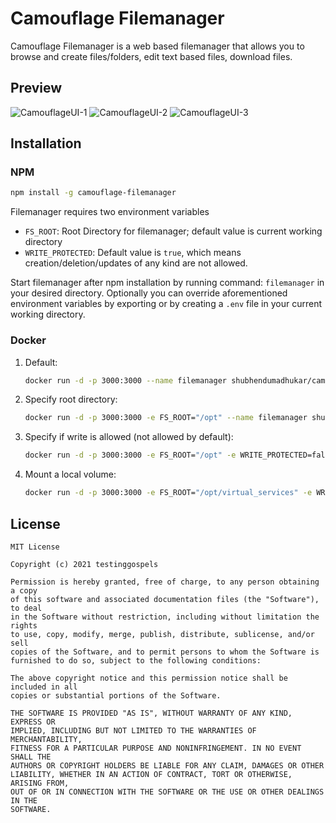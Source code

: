 # Camouflage Filemanager

Camouflage Filemanager is a web based filemanager that allows you to browse and create files/folders, edit text based files, download files.

## Preview
![CamouflageUI-1](https://raw.githubusercontent.com/testinggospels/camouflage/develop/docs/CamouflageUI-1.png)
![CamouflageUI-2](https://raw.githubusercontent.com/testinggospels/camouflage/develop/docs/CamouflageUI-2.png)
![CamouflageUI-3](https://raw.githubusercontent.com/testinggospels/camouflage/develop/docs/CamouflageUI-3.png)

## Installation

### NPM

```bash
npm install -g camouflage-filemanager
```
Filemanager requires two environment variables
* `FS_ROOT`: Root Directory for filemanager; default value is current working directory
* `WRITE_PROTECTED`: Default value is `true`, which means creation/deletion/updates of any kind are not allowed.

Start filemanager after npm installation by running command: `filemanager` in your desired directory. Optionally you can override aforementioned environment variables by exporting or by creating a `.env` file in your current working directory.

### Docker

1. Default:
   ```bash
   docker run -d -p 3000:3000 --name filemanager shubhendumadhukar/camouflage-filemanager
   ```
2. Specify root directory:
   ```bash
   docker run -d -p 3000:3000 -e FS_ROOT="/opt" --name filemanager shubhendumadhukar/camouflage-filemanager
   ```
3. Specify if write is allowed (not allowed by default):
   ```bash
   docker run -d -p 3000:3000 -e FS_ROOT="/opt" -e WRITE_PROTECTED=false --name filemanager shubhendumadhukar/camouflage-filemanager
   ```
4. Mount a local volume:
   ```bash
   docker run -d -p 3000:3000 -e FS_ROOT="/opt/virtual_services" -e WRITE_PROTECTED=false -v ~/Desktop:/opt/Desktop --name filemanager shubhendumadhukar/camouflage-filemanager
   ```

## License
```
MIT License

Copyright (c) 2021 testinggospels

Permission is hereby granted, free of charge, to any person obtaining a copy
of this software and associated documentation files (the "Software"), to deal
in the Software without restriction, including without limitation the rights
to use, copy, modify, merge, publish, distribute, sublicense, and/or sell
copies of the Software, and to permit persons to whom the Software is
furnished to do so, subject to the following conditions:

The above copyright notice and this permission notice shall be included in all
copies or substantial portions of the Software.

THE SOFTWARE IS PROVIDED "AS IS", WITHOUT WARRANTY OF ANY KIND, EXPRESS OR
IMPLIED, INCLUDING BUT NOT LIMITED TO THE WARRANTIES OF MERCHANTABILITY,
FITNESS FOR A PARTICULAR PURPOSE AND NONINFRINGEMENT. IN NO EVENT SHALL THE
AUTHORS OR COPYRIGHT HOLDERS BE LIABLE FOR ANY CLAIM, DAMAGES OR OTHER
LIABILITY, WHETHER IN AN ACTION OF CONTRACT, TORT OR OTHERWISE, ARISING FROM,
OUT OF OR IN CONNECTION WITH THE SOFTWARE OR THE USE OR OTHER DEALINGS IN THE
SOFTWARE.
```
